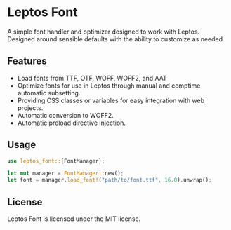 # Leptos Font
A simple font handler and optimizer designed to work with Leptos. Designed around sensible defaults with the ability to customize as needed.

## Features
- Load fonts from TTF, OTF, WOFF, WOFF2, and AAT
- Optimize fonts for use in Leptos through manual and comptime automatic subsetting.
- Providing CSS classes or variables for easy integration with web projects.
- Automatic conversion to WOFF2.
- Automatic preload directive injection.

## Usage
```rust
use leptos_font::{FontManager};

let mut manager = FontManager::new();
let font = manager.load_font!("path/to/font.ttf", 16.0).unwrap();
```

## License
Leptos Font is licensed under the MIT license.
